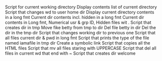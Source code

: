 Script for current working directory
Display contents list of current directory
Script that changes wd to user home dir
Display current directory contents in a long fmt
Current dir contents incl. hidden in a long fmt
Current dir contents in Long fmt, Numerical usr & grp ID, Hidden files wit .
Script that creates dir in tmp
Move fike betty from tmp to dir
Del file betty in dir
Del the dir in the tmp dir
Script that changes working dir to previous one
Script that all files current dir & pwd in long fmt
Script that prints the type of the file named iamafile in tmp dir
Create a symbolic link
Script that copies all the HTML files
Script that mv all files staring with UPPERCASE
Script that del all files in current wd that end with ~
Script that creates dir welcome
